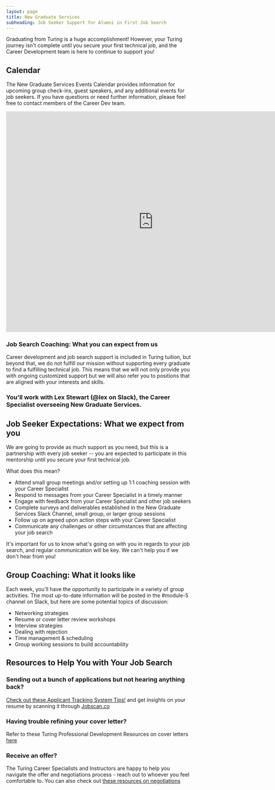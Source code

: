```yaml
---
layout: page
title: New Graduate Services
subheading: Job Seeker Support for Alumni in First Job Search
---
```


Graduating from Turing is a huge accomplishment! However, your Turing journey isn't complete until you secure your first technical job, and the Career Development team is here to continue to support you!

## Calendar
The New Graduate Services Events Calendar provides information for upcoming group check-ins, guest speakers, and any additional events for job seekers. If you have questions or need further information, please feel free to contact members of the Career Dev team.

<iframe src="https://calendar.google.com/calendar/embed?src=casimircreative.com_1ljkgo2l95s8f2p1jpi6shq678%40group.calendar.google.com&ctz=America%2FDenver&amp;mode=week" style="border: 0" width="800" height="600" frameborder="0" scrolling="no"></iframe>

### Job Search Coaching: What you can expect from us

Career development and job search support is included in Turing tuition, but beyond that, we do not fulfill our mission without supporting every graduate to find a fulfilling technical job. This means that we will not only provide you with ongoing customized support but we will also refer you to positions that are aligned with your interests and skills. 

### You'll work with Lex Stewart (@lex on Slack), the Career Specialist overseeing New Graduate Services. 

## Job Seeker Expectations: What we expect from you
We are going to provide as much support as you need, but this is a partnership with every job seeker -- you are expected to participate in this mentorship until you secure your first technical job.

What does this mean? 
* Attend small group meetings and/or setting up 1:1 coaching session with your Career Specialist
* Respond to messages from your Career Specialist in a timely manner
* Engage with feedback from your Career Specialist and other job seekers
* Complete surveys and deliverables established in the New Graduate Services Slack Channel, small group, or larger group sessions
* Follow up on agreed upon action steps with your Career Specialist
* Communicate any challenges or other circumstances that are affecting your job search

It's important for us to know what's going on with you in regards to your job search, and regular communication will be key. We can't help you if we don't hear from you! 

## Group Coaching: What it looks like
Each week, you'll have the opportunity to participate in a variety of group activities. The most up-to-date information will be posted in the #module-5 channel on Slack, but here are some potential topics of discussion:

* Networking strategies
* Resume or cover letter review workshops
* Interview strategies
* Dealing with rejection
* Time management & scheduling
* Group working sessions to build accountability

## Resources to Help You with Your Job Search

### Sending out a bunch of applications but not hearing anything back? 
[Check out these Applicant Tracking System Tips!](https://www.jobscan.co/applicant-tracking-systems) and get insights on your resume by scanning it through [Jobscan.co](jobscan.co)

### Having trouble refining your cover letter? 
Refer to these Turing Professional Development Resources on cover letters [here](https://careerdev.turing.edu/resources/cover_letter_resources)

### Receive an offer? 
The Turing Career Specialists and Instructors are happy to help you navigate the offer and negotiations process - reach out to whoever you feel comfortable to. You can also check out [these resources on negotiations](https://careerdev.turing.edu/resources/negotiations)

